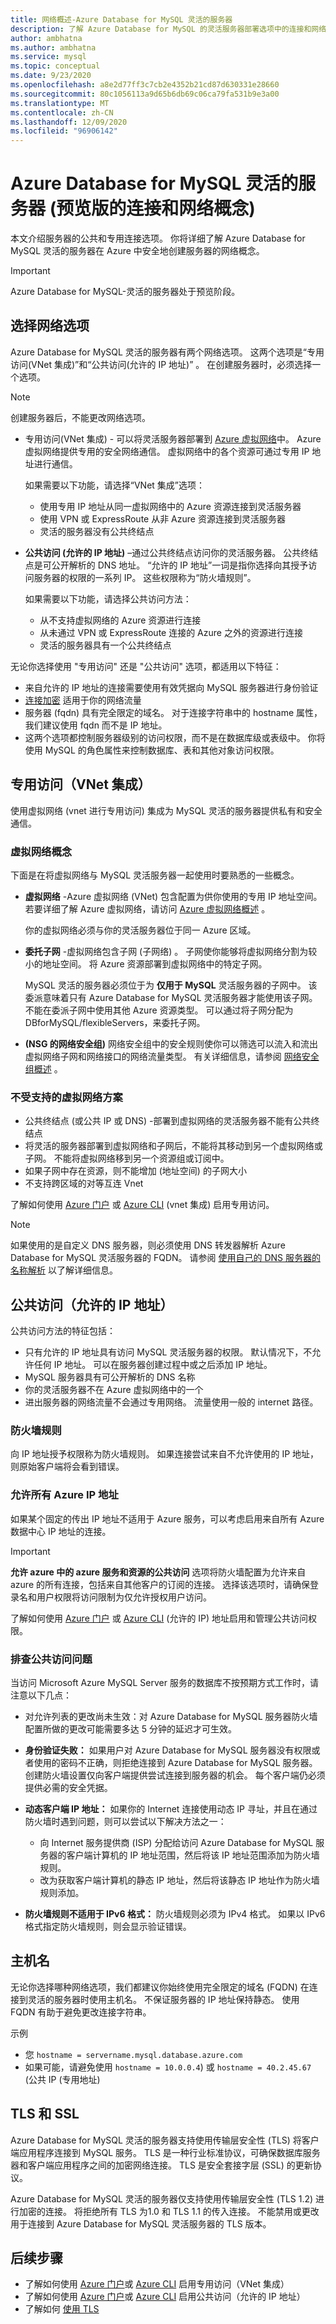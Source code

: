 ```yaml
---
title: 网络概述-Azure Database for MySQL 灵活的服务器
description: 了解 Azure Database for MySQL 的灵活服务器部署选项中的连接和网络选项
author: ambhatna
ms.author: ambhatna
ms.service: mysql
ms.topic: conceptual
ms.date: 9/23/2020
ms.openlocfilehash: a8e2d77ff3c7cb2e4352b21cd87d630331e28660
ms.sourcegitcommit: 80c1056113a9d65b6db69c06ca79fa531b9e3a00
ms.translationtype: MT
ms.contentlocale: zh-CN
ms.lasthandoff: 12/09/2020
ms.locfileid: "96906142"
---
```

# <a name="connectivity-and-networking-concepts-for-azure-database-for-mysql---flexible-server-preview"></a>Azure Database for MySQL 灵活的服务器 (预览版的连接和网络概念) 

本文介绍服务器的公共和专用连接选项。 你将详细了解 Azure Database for MySQL 灵活的服务器在 Azure 中安全地创建服务器的网络概念。

> [!IMPORTANT]
> Azure Database for MySQL-灵活的服务器处于预览阶段。

## <a name="choosing-a-networking-option"></a>选择网络选项
Azure Database for MySQL 灵活的服务器有两个网络选项。 这两个选项是“专用访问(VNet 集成)”和“公共访问(允许的 IP 地址)” 。 在创建服务器时，必须选择一个选项。 

> [!NOTE]
> 创建服务器后，不能更改网络选项。 

* 专用访问(VNet 集成) - 可以将灵活服务器部署到 [Azure 虚拟网络](../../virtual-network/virtual-networks-overview.md)中。 Azure 虚拟网络提供专用的安全网络通信。 虚拟网络中的各个资源可通过专用 IP 地址进行通信。

   如果需要以下功能，请选择“VNet 集成”选项：
   * 使用专用 IP 地址从同一虚拟网络中的 Azure 资源连接到灵活服务器
   * 使用 VPN 或 ExpressRoute 从非 Azure 资源连接到灵活服务器
   * 灵活的服务器没有公共终结点

* **公共访问 (允许的 IP 地址)** –通过公共终结点访问你的灵活服务器。 公共终结点是可公开解析的 DNS 地址。 “允许的 IP 地址”一词是指你选择向其授予访问服务器的权限的一系列 IP。 这些权限称为“防火墙规则”。 

   如果需要以下功能，请选择公共访问方法：
   * 从不支持虚拟网络的 Azure 资源进行连接
   * 从未通过 VPN 或 ExpressRoute 连接的 Azure 之外的资源进行连接 
   * 灵活的服务器具有一个公共终结点

无论你选择使用 "专用访问" 还是 "公共访问" 选项，都适用以下特征：
* 来自允许的 IP 地址的连接需要使用有效凭据向 MySQL 服务器进行身份验证
* [连接加密](#tls-and-ssl) 适用于你的网络流量
* 服务器 (fqdn) 具有完全限定的域名。 对于连接字符串中的 hostname 属性，我们建议使用 fqdn 而不是 IP 地址。
* 这两个选项都控制服务器级别的访问权限，而不是在数据库级或表级中。 你将使用 MySQL 的角色属性来控制数据库、表和其他对象访问权限。


## <a name="private-access-vnet-integration"></a>专用访问（VNet 集成）
使用虚拟网络 (vnet 进行专用访问) 集成为 MySQL 灵活的服务器提供私有和安全通信。

### <a name="virtual-network-concepts"></a>虚拟网络概念
下面是在将虚拟网络与 MySQL 灵活服务器一起使用时要熟悉的一些概念。

* **虚拟网络** -Azure 虚拟网络 (VNet) 包含配置为供你使用的专用 IP 地址空间。 若要详细了解 Azure 虚拟网络，请访问 [Azure 虚拟网络概述](../../virtual-network/virtual-networks-overview.md) 。

    你的虚拟网络必须与你的灵活服务器位于同一 Azure 区域。


* **委托子网** -虚拟网络包含子网 (子网络) 。 子网使你能够将虚拟网络分割为较小的地址空间。 将 Azure 资源部署到虚拟网络中的特定子网。 

   MySQL 灵活的服务器必须位于为 **仅用于 MySQL** 灵活服务器的子网中。 该委派意味着只有 Azure Database for MySQL 灵活服务器才能使用该子网。 不能在委派子网中使用其他 Azure 资源类型。 可以通过将子网分配为 DBforMySQL/flexibleServers，来委托子网。

* **(NSG 的网络安全组)** 网络安全组中的安全规则使你可以筛选可以流入和流出虚拟网络子网和网络接口的网络流量类型。 有关详细信息，请参阅 [网络安全组概述](../../virtual-network/network-security-groups-overview.md) 。


### <a name="unsupported-virtual-network-scenarios"></a>不受支持的虚拟网络方案
* 公共终结点 (或公共 IP 或 DNS) -部署到虚拟网络的灵活服务器不能有公共终结点
* 将灵活的服务器部署到虚拟网络和子网后，不能将其移动到另一个虚拟网络或子网。 不能将虚拟网络移到另一个资源组或订阅中。
* 如果子网中存在资源，则不能增加 (地址空间) 的子网大小
* 不支持跨区域的对等互连 Vnet

了解如何使用 [Azure 门户](how-to-manage-virtual-network-portal.md) 或 [Azure CLI](how-to-manage-virtual-network-cli.md) (vnet 集成) 启用专用访问。

> [!NOTE]
> 如果使用的是自定义 DNS 服务器，则必须使用 DNS 转发器解析 Azure Database for MySQL 灵活服务器的 FQDN。 请参阅 [使用自己的 DNS 服务器的名称解析](../../virtual-network/virtual-networks-name-resolution-for-vms-and-role-instances.md#name-resolution-that-uses-your-own-dns-server) 以了解详细信息。

## <a name="public-access-allowed-ip-addresses"></a>公共访问（允许的 IP 地址）
公共访问方法的特征包括：
* 只有允许的 IP 地址具有访问 MySQL 灵活服务器的权限。 默认情况下，不允许任何 IP 地址。 可以在服务器创建过程中或之后添加 IP 地址。
* MySQL 服务器具有可公开解析的 DNS 名称
* 你的灵活服务器不在 Azure 虚拟网络中的一个
* 进出服务器的网络流量不会通过专用网络。 流量使用一般的 internet 路径。

### <a name="firewall-rules"></a>防火墙规则
向 IP 地址授予权限称为防火墙规则。 如果连接尝试来自不允许使用的 IP 地址，则原始客户端将会看到错误。


### <a name="allowing-all-azure-ip-addresses"></a>允许所有 Azure IP 地址
如果某个固定的传出 IP 地址不适用于 Azure 服务，可以考虑启用来自所有 Azure 数据中心 IP 地址的连接。

> [!IMPORTANT]
> **允许 azure 中的 azure 服务和资源的公共访问** 选项将防火墙配置为允许来自 azure 的所有连接，包括来自其他客户的订阅的连接。 选择该选项时，请确保登录名和用户权限将访问限制为仅允许授权用户访问。

了解如何使用 [Azure 门户](how-to-manage-firewall-portal.md) 或 [Azure CLI](how-to-manage-firewall-cli.md) (允许的 IP) 地址启用和管理公共访问权限。


### <a name="troubleshooting-public-access-issues"></a>排查公共访问问题
当访问 Microsoft Azure MySQL Server 服务的数据库不按预期方式工作时，请注意以下几点：

* 对允许列表的更改尚未生效：对 Azure Database for MySQL 服务器防火墙配置所做的更改可能需要多达 5 分钟的延迟才可生效。

* **身份验证失败：** 如果用户对 Azure Database for MySQL 服务器没有权限或者使用的密码不正确，则拒绝连接到 Azure Database for MySQL 服务器。 创建防火墙设置仅向客户端提供尝试连接到服务器的机会。 每个客户端仍必须提供必需的安全凭据。

* **动态客户端 IP 地址：** 如果你的 Internet 连接使用动态 IP 寻址，并且在通过防火墙时遇到问题，则可以尝试以下解决方法之一：

   * 向 Internet 服务提供商 (ISP) 分配给访问 Azure Database for MySQL 服务器的客户端计算机的 IP 地址范围，然后将该 IP 地址范围添加为防火墙规则。
   * 改为获取客户端计算机的静态 IP 地址，然后将该静态 IP 地址作为防火墙规则添加。
  
* **防火墙规则不适用于 IPv6 格式：** 防火墙规则必须为 IPv4 格式。 如果以 IPv6 格式指定防火墙规则，则会显示验证错误。


## <a name="hostname"></a>主机名
无论你选择哪种网络选项，我们都建议你始终使用完全限定的域名 (FQDN) 在连接到灵活的服务器时使用主机名。 不保证服务器的 IP 地址保持静态。 使用 FQDN 有助于避免更改连接字符串。 

示例
* 您 `hostname = servername.mysql.database.azure.com`
* 如果可能，请避免使用 `hostname = 10.0.0.4`) 或 `hostname = 40.2.45.67` (公共 IP (专用地址) 



## <a name="tls-and-ssl"></a>TLS 和 SSL
Azure Database for MySQL 灵活的服务器支持使用传输层安全性 (TLS) 将客户端应用程序连接到 MySQL 服务。 TLS 是一种行业标准协议，可确保数据库服务器和客户端应用程序之间的加密网络连接。 TLS 是安全套接字层 (SSL) 的更新协议。

Azure Database for MySQL 灵活的服务器仅支持使用传输层安全性 (TLS 1.2) 进行加密的连接。 将拒绝所有 TLS 为1.0 和 TLS 1.1 的传入连接。 不能禁用或更改用于连接到 Azure Database for MySQL 灵活服务器的 TLS 版本。


## <a name="next-steps"></a>后续步骤
* 了解如何使用 [Azure 门户](how-to-manage-virtual-network-portal.md)或 [Azure CLI](how-to-manage-virtual-network-cli.md) 启用专用访问（VNet 集成）
* 了解如何使用 [Azure 门户](how-to-manage-firewall-portal.md)或 [Azure CLI](how-to-manage-firewall-cli.md) 启用公共访问（允许的 IP 地址）
* 了解如何 [使用 TLS](how-to-connect-tls-ssl.md)
